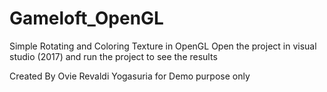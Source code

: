 # Gameloft_OpenGL
Simple Rotating and Coloring Texture in OpenGL
Open the project in visual studio (2017) and run the project to see the results

Created By Ovie Revaldi Yogasuria for Demo purpose only

